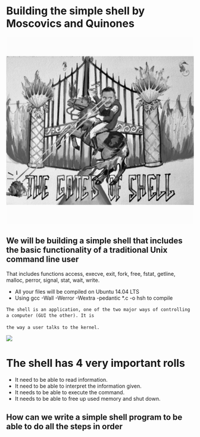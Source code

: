 # Building the simple shell by Moscovics and Quinones
![](https://raw.githubusercontent.com/computersciencebenHolberton/shelltest/master/kyNS9vdiROqlyxw%25QTQFLQ_thumb_1.jpg)

  ## We will be building a simple shell that includes the basic functionality of a traditional Unix command line user 
 That includes functions access, execve, exit, fork, free, fstat, getline, malloc, perror, signal, stat, wait, write. 
 
 - All your files will be compiled on Ubuntu 14.04 LTS
 - Using gcc -Wall -Werror -Wextra -pedantic *.c -o hsh to compile
 
```
The shell is an application, one of the two major ways of controlling a computer (GUI the other). It is 

the way a user talks to the kernel.
```

![](https://en.opensuse.org/images/e/e2/Flow1.jpg)

# The shell has 4 very important rolls 

* It need to be able to read information.
* It need to be able to interpret the information given.
* It needs to be able to execute the command. 
* It needs to be able to free up used memory and shut down. 

## How can we write a simple shell program to be able to do all the steps in order






